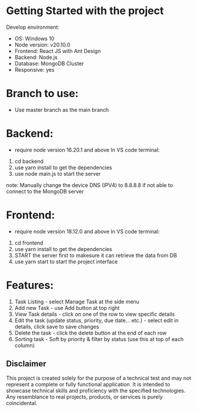 # Getting Started with the project 
Develop environment: 
- OS: Windows 10 
- Node version: v20.10.0
- Frontend: React JS with Ant Design
- Backend: Node.js
- Database: MongoDB Cluster
- Responsive: yes

# Branch to use: 
- Use master branch as the main branch

# Backend: 
- require node version 16.20.1 and above
In VS code terminal: 
1. cd backend
2. use yarn install to get the dependencies
3. use node main.js to start the server

note: Manually change the device DNS (IPV4) to 8.8.8.8 if not able to connect to the MongoDB server

# Frontend: 
- require node version 18.12.0 and above
In VS code terminal:
1. cd frontend
2. use yarn install to get the dependencies
3. START the server first to makesure it can retrieve the data from DB
3. use yarn start to start the project interface

# Features: 
1. Task Listing - select Manage Task at the side menu
2. Add new Task - use Add button at top right
3. View Task details - click on one of the row to view specific details
4. Edit the task (update status, priority, due date... etc.) - select edit in details, click save to save changes
5. Delete the task - click the delete button at the end of each row
6. Sorting task - Soft by priority & filter by status (use this at top of each column)

## Disclaimer
This project is created solely for the purpose of a technical test and may not represent a complete or fully functional application. It is intended to showcase technical skills and proficiency with the specified technologies. Any resemblance to real projects, products, or services is purely coincidental.